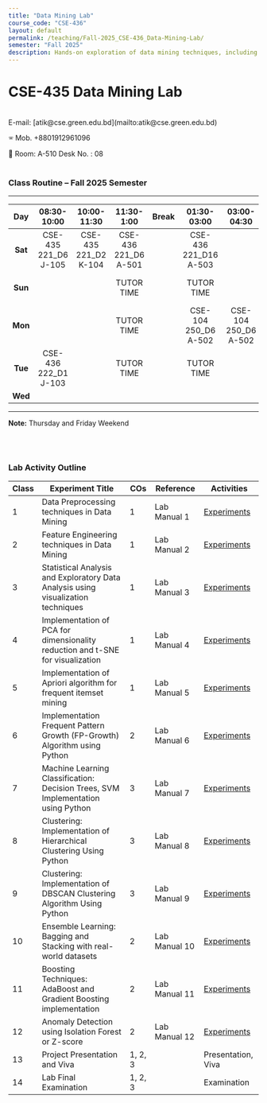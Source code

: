 ```yaml
---
title: "Data Mining Lab"
course_code: "CSE-436"
layout: default  
permalink: /teaching/Fall-2025_CSE-436_Data-Mining-Lab/
semester: "Fall 2025"
description: Hands-on exploration of data mining techniques, including preprocessing, pattern mining, classification, clustering, and model evaluation using Python."
---
```

# CSE-435 Data Mining Lab
<br>
E-mail: [atik@cse.green.edu.bd](mailto:atik@cse.green.edu.bd)  

🕾 Mob. +8801912961096 

:office: Room: A-510 Desk No. : 08
<br>
<br>
### Class Routine – Fall 2025 Semester
---

| Day | 08:30-10:00 | 10:00-11:30 | 11:30-1:00 | Break | 01:30-03:00 | 03:00-04:30 | 06:00-07:30 | 07:30-09:00 |
| :---: | :----: | :----: | :----: | :---: | :----: | :----: | :----: | :----: |
| **Sat** | CSE-435 221_D6<br>J-105 | CSE-435 221_D2<br>K-104 | CSE-436 221_D6<br>A-501 | | CSE-436 221_D16<br>A-503 | | | |
| **Sun** | | | TUTOR TIME | | TUTOR TIME |  | | Thesis/Project Meeting <br>Online|
| **Mon** | | | TUTOR TIME | |CSE-104 250_D6<br>A-502  |CSE-104 250_D6<br>A-502  | CSE-435 221_D6<br>Online | CSE-435 221_D2<br>Online|
| **Tue** | CSE-436 222_D1<br>J-103 | | TUTOR TIME | | TUTOR TIME | | | PSD-400 221_D2<br>Online |
| **Wed** | | | | | | | | |

---
**Note:** Thursday and Friday Weekend

<br>
<br>


### Lab Activity Outline

| Class | Experiment Title                                                                 | COs      | Reference       | Activities                                                                 |
|-------|----------------------------------------------------------------------------------|----------|-----------------|-----------------------------------------------------------------------------|
| 1     | Data Preprocessing techniques in Data Mining                                     | 1        | Lab Manual 1    | [Experiments](https://atikuzzaman524.github.io/blog/2025/Data_preprocessing_for_DM/) |
| 2     | Feature Engineering techniques in Data Mining                                    | 1        | Lab Manual 2    | [Experiments](https://atikuzzaman524.github.io/blog/2025/Feature_Engineering_techniques_in_DM/) |
| 3     | Statistical Analysis and Exploratory Data Analysis using visualization techniques| 1        | Lab Manual 3    | [Experiments](https://atikuzzaman524.github.io/blog/2025/Statistical-Analysis-and-Exploratory-Data-Analysis-using-visualization-techniques/) |
| 4     | Implementation of PCA for dimensionality reduction and t-SNE for visualization   | 1        | Lab Manual 4    | [Experiments](https://atikuzzaman524.github.io/blog/2025/Dimensionality-Reduction-with-PCA-and-Visualization-with-t-SNE/) |
| 5     | Implementation of Apriori algorithm for frequent itemset mining                  | 1        | Lab Manual 5    | [Experiments](https://atikuzzaman524.github.io/blog/2025/Frequent-Itemset-Mining-with-the-Apriori-Algorithm/) |
| 6     | Implementation Frequent Pattern Growth (FP-Growth) Algorithm using Python        | 2        | Lab Manual 6    | [Experiments](https://atikuzzaman524.github.io/blog/2025/Efficient-Frequent-Itemset-Mining-with-the-FP-Growth-Algorithm/) |
| 7     | Machine Learning Classification: Decision Trees, SVM Implementation using Python | 3        | Lab Manual 7    | [Experiments](https://atikuzzaman524.github.io/blog/2025/Classification-with-Decision-Trees-and-SVMs/) |
| 8     | Clustering: Implementation of Hierarchical Clustering Using Python               | 3        | Lab Manual 8    | [Experiments](https://atikuzzaman524.github.io/blog/2025/Hierarchical-Clustering/) |
| 9     | Clustering: Implementation of DBSCAN Clustering Algorithm Using Python           | 3        | Lab Manual 9    | [Experiments](https://atikuzzaman524.github.io/blog/2025/Density-Based-Clustering-with-DBSCAN/) |
| 10    | Ensemble Learning: Bagging and Stacking with real-world datasets                 | 2        | Lab Manual 10   | [Experiments](https://atikuzzaman524.github.io/blog/2025/Ensemble-Learning-Bagging-and-Stacking-with-real-world-datasets/) |
| 11    | Boosting Techniques: AdaBoost and Gradient Boosting implementation               | 2        | Lab Manual 11   | [Experiments](https://atikuzzaman524.github.io/blog/2025/Boosting-Techniques-AdaBoost-and-Gradient-Boosting-implementation/) |
| 12    | Anomaly Detection using Isolation Forest or Z-score                              | 2        | Lab Manual 12   | [Experiments](https://atikuzzaman524.github.io/blog/2025/Anomaly-Detection-using-Isolation-Forest-or-Z-score/) |
| 13    | Project Presentation and Viva                                                    | 1, 2, 3  |                 | Presentation, Viva                                                          |
| 14    | Lab Final Examination                                                            | 1, 2, 3  |                 | Examination                                                                 |
